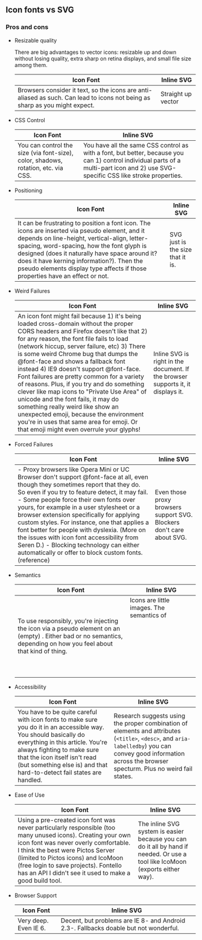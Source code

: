 ## Icon fonts vs SVG

### Pros and cons

- Resizable quality

  There are big advantages to vector icons: resizable up and down without losing quality, extra sharp on retina displays, and small file size among them.
  
  | Icon Font     |   Inline SVG  | 
  | ------------- | ------------- |
  | Browsers consider it text, so the icons are anti-aliased as such. Can lead to icons not being as sharp as you might expect.| Straight up vector |
  
- CSS Control

  | Icon Font     |   Inline SVG  | 
  | ------------- | ------------- |
  | You can control the size (via font-size), color, shadows, rotation, etc. via CSS. | You have all the same CSS control as with a font, but better, because you can 1) control individual parts of a multi-part icon and 2) use SVG-specific CSS like stroke properties.|
  
- Positioning

  | Icon Font     |   Inline SVG  | 
  | ------------- | ------------- |
  | It can be frustrating to position a font icon. The icons are inserted via pseudo element, and it depends on line-height, vertical-align, letter-spacing, word-spacing, how the font glyph is designed (does it naturally have space around it? does it have kerning information?). Then the pseudo elements display type affects if those properties have an effect or not. | SVG just is the size that it is.
  
- Weird Failures

  | Icon Font     |   Inline SVG  | 
  | ------------- | ------------- |
  | An icon font might fail because 1) it's being loaded cross-domain without the proper CORS headers and Firefox doesn't like that 2) for any reason, the font file fails to load (network hiccup, server failure, etc) 3) There is some weird Chrome bug that dumps the @font-face and shows a fallback font instead 4) IE9 doesn't support @font-face. Font failures are pretty common for a variety of reasons. Plus, if you try and do something clever like map icons to "Private Use Area" of unicode and the font fails, it may do something really weird like show an unexpected emoji, because the environment you're in uses that same area for emoji. Or that emoji might even overrule your glyphs! | Inline SVG is right in the document. If the browser supports it, it displays it. |
  
- Forced Failures

  | Icon Font     |   Inline SVG  | 
  | ------------- | ------------- |
  | - Proxy browsers like Opera Mini or UC Browser don't support @font-face at all, even though they sometimes report that they do. So even if you try to feature detect, it may fail. - Some people force their own fonts over yours, for example in a user stylesheet or a browser extension specifically for applying custom styles. For instance, one that applies a font better for people with dyslexia. (More on the issues with icon font accessibility from Seren D.) - Blocking technology can either automatically or offer to block custom fonts. (reference) | Even those proxy browsers support SVG. Blockers don't care about SVG.
  
- Semantics

  | Icon Font     |   Inline SVG  | 
  | ------------- | ------------- |
  | To use responsibly, you're injecting the icon via a pseudo element on an (empty) <span>. Either bad or no semantics, depending on how you feel about that kind of thing. | Icons are little images. The semantics of <svg> says "I'm an image." Seems better to me.
  
- Accessibility

  | Icon Font     |   Inline SVG  | 
  | ------------- | ------------- |
  | You have to be quite careful with icon fonts to make sure you do it in an accessible way. You should basically do everything in this article. You're always fighting to make sure that the icon itself isn't read (but something else is) and that hard-to-detect fail states are handled. | Research suggests using the proper combination of elements and attributes (`<title>`, `<desc>`, and `aria-labelledby`) you can convey good information across the browser specturm. Plus no weird fail states.
  
- Ease of Use

  | Icon Font     |   Inline SVG  | 
  | ------------- | ------------- |
  | Using a pre-created icon font was never particularly responsible (too many unused icons). Creating your own icon font was never overly comfortable. I think the best were Pictos Server (limited to Pictos icons) and IcoMoon (free login to save projects). Fontello has an API I didn't see it used to make a good build tool. | The inline SVG system is easier because you can do it all by hand if needed. Or use a tool like IcoMoon (exports either way).
  
- Browser Support

  | Icon Font     |   Inline SVG  | 
  | ------------- | ------------- |
  | Very deep. Even IE 6. | Decent, but problems are IE 8- and Android 2.3-. Fallbacks doable but not wonderful.
  
